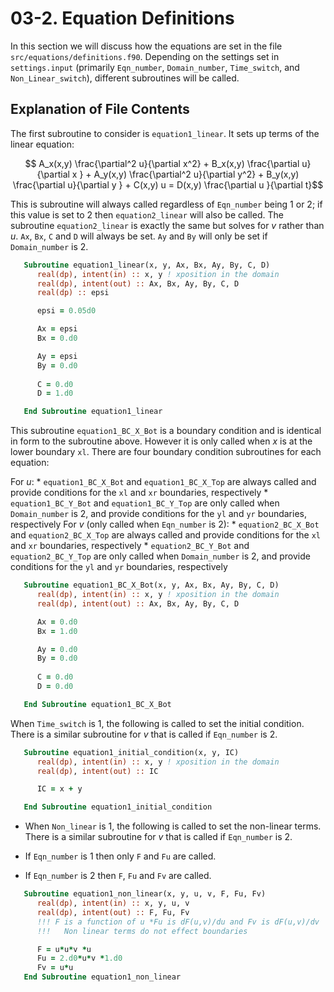 # 03-2. Equation Definitions

In this section we will discuss how the equations are set in the file `src/equations/definitions.f90`.
Depending on the settings set in `settings.input` (primarily `Eqn_number`, `Domain_number`, `Time_switch`, and `Non_Linear_switch`), different subroutines will be called.

## Explanation of File Contents

The first subroutine to consider is `equation1_linear`. It sets up terms of the linear equation:

$$ A_x(x,y) \frac{\partial^2 u}{\partial x^2} + B_x(x,y) \frac{\partial u}{\partial x } + A_y(x,y) \frac{\partial^2 u}{\partial y^2} + B_y(x,y) \frac{\partial u}{\partial y } + C(x,y) u = D(x,y) \frac{\partial u }{\partial t}$$

This is subroutine will always called regardless of `Eqn_number` being 1 or 2; if this value is set to 2 then `equation2_linear` will also be called. The subroutine `equation2_linear` is exactly the same but solves for $v$ rather than $u$.
`Ax`, `Bx`, `C` and `D` will always be set. `Ay` and `By` will only be set if `Domain_number` is 2.

```fortran
   Subroutine equation1_linear(x, y, Ax, Bx, Ay, By, C, D)
      real(dp), intent(in) :: x, y ! xposition in the domain
      real(dp), intent(out) :: Ax, Bx, Ay, By, C, D
      real(dp) :: epsi

      epsi = 0.05d0

      Ax = epsi
      Bx = 0.d0

      Ay = epsi
      By = 0.d0
      
      C = 0.d0
      D = 1.d0

   End Subroutine equation1_linear
```

This subroutine `equation1_BC_X_Bot` is a boundary condition and is identical in form to the subroutine above. 
However it is only called when $x$ is at the lower boundary `xl`. 
There are four boundary condition subroutines for each equation: 

   For $u$: 
      * `equation1_BC_X_Bot` and `equation1_BC_X_Top` are always called and provide conditions for the `xl` and `xr` boundaries, respectively
      * `equation1_BC_Y_Bot` and `equation1_BC_Y_Top` are only called when `Domain_number` is 2, and provide conditions for the `yl` and `yr` boundaries, respectively
   For $v$ (only called when `Eqn_number` is 2):
      * `equation2_BC_X_Bot` and `equation2_BC_X_Top` are always called and provide conditions for the `xl` and `xr` boundaries, respectively
      * `equation2_BC_Y_Bot` and `equation2_BC_Y_Top` are only called when `Domain_number` is 2, and provide conditions for the `yl` and `yr` boundaries, respectively
   
```fortran
   Subroutine equation1_BC_X_Bot(x, y, Ax, Bx, Ay, By, C, D)
      real(dp), intent(in) :: x, y ! xposition in the domain
      real(dp), intent(out) :: Ax, Bx, Ay, By, C, D

      Ax = 0.d0
      Bx = 1.d0

      Ay = 0.d0
      By = 0.d0
      
      C = 0.d0
      D = 0.d0

   End Subroutine equation1_BC_X_Bot

```

 When `Time_switch` is 1, the following is called to set the initial condition. There is a similar subroutine for $v$ that is called if `Eqn_number` is 2.


```fortran
   Subroutine equation1_initial_condition(x, y, IC)
      real(dp), intent(in) :: x, y ! xposition in the domain
      real(dp), intent(out) :: IC

      IC = x + y 

   End Subroutine equation1_initial_condition

```

   * When `Non_linear` is 1, the following is called to set the non-linear terms. There is a similar subroutine for $v$ that is called if `Eqn_number` is 2.
     
   * If `Eqn_number` is 1 then only `F` and `Fu` are called.
     
   * If `Eqn_number` is 2 then `F`, `Fu` and `Fv` are called.

```fortran
   Subroutine equation1_non_linear(x, y, u, v, F, Fu, Fv)
      real(dp), intent(in) :: x, y, u, v
      real(dp), intent(out) :: F, Fu, Fv
      !!! F is a function of u *Fu is dF(u,v)/du and Fv is dF(u,v)/dv
      !!!   Non linear terms do not effect boundaries

      F = u*u*v *u
      Fu = 2.d0*u*v *1.d0 
      Fv = u*u
   End Subroutine equation1_non_linear
```
